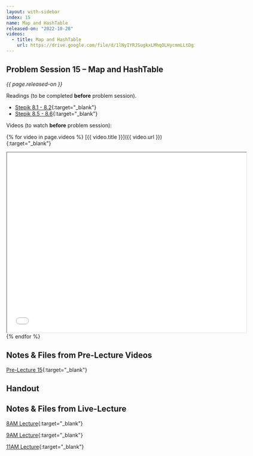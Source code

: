 ```yaml
---
layout: with-sidebar
index: 15
name: Map and HashTable
released-on: "2022-10-28"
videos:
  - title: Map and HashTable
    url: https://drive.google.com/file/d/1lNyIYRJSugkxLMhqOLHycmmLLtDgixmq
---
```


## Problem Session 15 – Map and HashTable

_{{ page.released-on }}_

Readings (to be completed **before** problem session). 
- [Stepik 8.1 - 8.2](https://stepik.org/lesson/692935/step/1?unit=692545){:target="_blank"}
- [Stepik 8.5 - 8.6](https://stepik.org/lesson/704420/step/1?unit=704856){:target="_blank"}

Videos (to watch **before** problem session):

{% for video in page.videos %}
[{{ video.title }}]({{ video.url }}){:target="_blank"}

<iframe src="{{ video.url }}/preview" width="640" height="480" allow="autoplay"></iframe>
{% endfor %}

## Notes & Files from Pre-Lecture Videos

[Pre-Lecture 15](https://github.com/ucsd-cse12-f22/ucsd-cse12-f22.github.io/tree/main/_pre-lectures/lecture-15){:target="_blank"}

## Handout



## Notes & Files from Live-Lecture

[8AM Lecture](https://github.com/ucsd-cse12-f22/ucsd-cse12-f22.github.io/tree/main/_lectures/lecture-15/A00){:target="_blank"}

[9AM Lecture](https://github.com/ucsd-cse12-f22/ucsd-cse12-f22.github.io/tree/main/_lectures/lecture-15/B00){:target="_blank"}

[11AM Lecture](https://github.com/ucsd-cse12-f22/ucsd-cse12-f22.github.io/tree/main/_lectures/lecture-15/C00){:target="_blank"}
